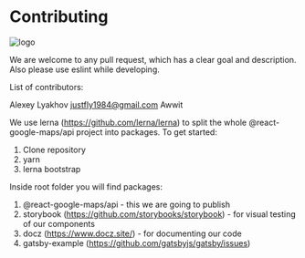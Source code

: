 # Contributing

![logo](https://github.com/JustFly1984/react-google-maps-api/blob/master/logo.png)

We are welcome to any pull request, which has a clear goal and description. Also please use eslint while developing.

List of contributors:

Alexey Lyakhov <justfly1984@gmail.com>
Awwit

We use lerna (https://github.com/lerna/lerna) to split the whole @react-google-maps/api project into packages. To get started:

1. Clone repository
2. yarn
3. lerna bootstrap

Inside root folder you will find packages:
1. @react-google-maps/api - this we are going to publish
2. storybook (https://github.com/storybooks/storybook) - for visual testing of our components
3. docz (https://www.docz.site/) - for documenting our code
4. gatsby-example (https://github.com/gatsbyjs/gatsby/issues)
